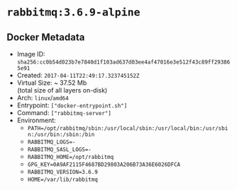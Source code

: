 # `rabbitmq:3.6.9-alpine`

## Docker Metadata

- Image ID: `sha256:cc0b54d023b7e7840d1f103ad637d03ee4af47016e3e512f43c89ff293865e91`
- Created: `2017-04-11T22:49:17.323745152Z`
- Virtual Size: ~ 37.52 Mb  
  (total size of all layers on-disk)
- Arch: `linux`/`amd64`
- Entrypoint: `["docker-entrypoint.sh"]`
- Command: `["rabbitmq-server"]`
- Environment:
  - `PATH=/opt/rabbitmq/sbin:/usr/local/sbin:/usr/local/bin:/usr/sbin:/usr/bin:/sbin:/bin`
  - `RABBITMQ_LOGS=-`
  - `RABBITMQ_SASL_LOGS=-`
  - `RABBITMQ_HOME=/opt/rabbitmq`
  - `GPG_KEY=0A9AF2115F4687BD29803A206B73A36E6026DFCA`
  - `RABBITMQ_VERSION=3.6.9`
  - `HOME=/var/lib/rabbitmq`

